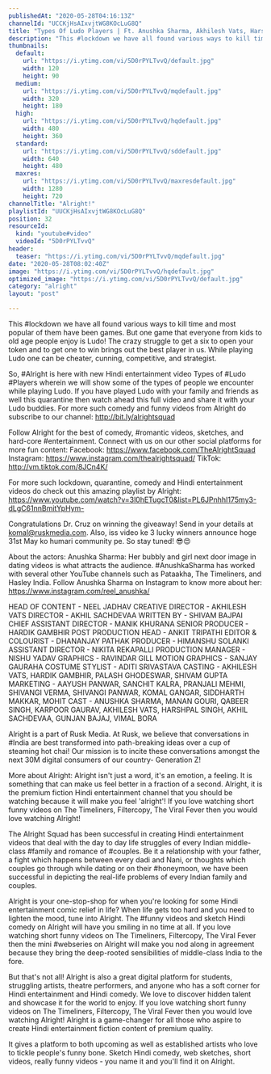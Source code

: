 ```yaml
---
publishedAt: "2020-05-28T04:16:13Z"
channelId: "UCCKjHsAIxvjtWG8KOcLuG8Q"
title: "Types Of Ludo Players | Ft. Anushka Sharma, Akhilesh Vats, Harshpal Singh, Qabeer Singh & Manan"
description: "This #lockdown we have all found various ways to kill time and most popular of them have been games. But one game that everyone from kids to old age people enjoy is Ludo! The crazy struggle to get a six to open your token and to get one to win brings out the best player in us. While playing Ludo one can be cheater, cunning, competitive, and strategist.\n\nSo, #Alright is here with new Hindi entertainment video Types of #Ludo #Players wherein we will show some of the types of people we encounter while playing Ludo. If you have played Ludo with your family and friends as well this quarantine then watch ahead this full video and share it with your Ludo buddies. For more such comedy and funny videos from Alright do subscribe to our channel: http://bit.ly/alrightsquad\n\nFollow Alright for the best of comedy, #romantic videos, sketches, and hard-core #entertainment. Connect with us on our other social platforms for more fun content: Facebook: https://www.facebook.com/TheAlrightSquad Instagram: https://www.instagram.com/thealrightsquad/ TikTok: http://vm.tiktok.com/8JCn4K/\n\nFor more such lockdown, quarantine, comedy and Hindi entertainment videos do check out this amazing playlist by Alright: https://www.youtube.com/watch?v=3l0hETugcT0&list=PL6JPnhhI175my3-dLgC61nnBmitYpHym-\n\nCongratulations Dr. Cruz on winning the giveaway! Send in your details at komal@ruskmedia.com. Also, iss video ke 3 lucky winners announce hoge 31st May ko humari community pe. So stay tuned! 😎😍\n\nAbout the actors:\nAnushka Sharma: Her bubbly and girl next door image in dating videos is what attracts the audience. #AnushkaSharma has worked with several other YouTube channels such as Pataakha, The Timeliners, and Hasley India. Follow Anushka Sharma on Instagram to know more about her: https://www.instagram.com/reel_anushka/\n\nHEAD OF CONTENT - NEEL JADHAV\nCREATIVE DIRECTOR - AKHILESH VATS\nDIRECTOR - AKHIL SACHDEVAA\nWRITTEN BY - SHIVAM BAJPAI\nCHIEF ASSISTANT DIRECTOR - MANIK KHURANA\nSENIOR PRODUCER - HARDIK GAMBHIR\nPOST PRODUCTION HEAD - ANKIT TRIPATHI\nEDITOR & COLOURIST -  DHANANJAY PATHAK\nPRODUCER - HIMANSHU SOLANKI\nASSISTANT DIRECTOR - NIKITA REKAPALLI\nPRODUCTION MANAGER - NISHU YADAV\nGRAPHICS - RAVINDAR GILL\nMOTION GRAPHICS - SANJAY GAURAHA\nCOSTUME STYLIST - ADITI SRIVASTAVA\nCASTING - AKHILESH VATS, HARDIK GAMBHIR, PALASH GHODESWAR, SHIVAM GUPTA\nMARKETING - AAYUSH PANWAR, SANCHIT KALRA, PRANJALI MEHMI, SHIVANGI VERMA, SHIVANGI PANWAR, KOMAL GANGAR, SIDDHARTH MAKKAR, MOHIT\nCAST - ANUSHKA SHARMA, MANAN GOURI, QABEER SINGH, KARPOOR GAURAV, AKHILESH VATS, HARSHPAL SINGH, AKHIL SACHDEVAA, GUNJAN BAJAJ, VIMAL BORA\n\nAlright is a part of Rusk Media. At Rusk, we believe that conversations in #India are best transformed into path-breaking ideas over a cup of steaming hot chai! Our mission is to incite these conversations amongst the next 30M digital consumers of our country- Generation Z!\n\nMore about Alright: Alright isn't just a word, it's an emotion, a feeling. It is something that can make us feel better in a fraction of a second. Alright, it is the premium fiction Hindi entertainment channel that you should be watching because it will make you feel 'alright'! If you love watching short funny videos on The Timeliners, Filtercopy, The Viral Fever then you would love watching Alright!\n\nThe Alright Squad has been successful in creating Hindi entertainment videos that deal with the day to day life struggles of every Indian middle-class #family and romance of #couples. Be it a relationship with your father, a fight which happens between every dadi and Nani, or thoughts which couples go through while dating or on their #honeymoon, we have been successful in depicting the real-life problems of every Indian family and couples.\n\nAlright is your one-stop-shop for when you're looking for some Hindi entertainment comic relief in life? When life gets too hard and you need to lighten the mood, tune into Alright. The #funny videos and sketch Hindi comedy on Alright will have you smiling in no time at all. If you love watching short funny videos on The Timeliners, Filtercopy, The Viral Fever then the mini #webseries on Alright will make you nod along in agreement because they bring the deep-rooted sensibilities of middle-class India to the fore.\n\nBut that's not all! Alright is also a great digital platform for students, struggling artists, theatre performers, and anyone who has a soft corner for Hindi entertainment and Hindi comedy. We love to discover hidden talent and showcase it for the world to enjoy. If you love watching short funny videos on The Timeliners, Filtercopy, The Viral Fever then you would love watching Alright! Alright is a game-changer for all those who aspire to create Hindi entertainment fiction content of premium quality.\n\nIt gives a platform to both upcoming as well as established artists who love to tickle people's funny bone. Sketch Hindi comedy, web sketches, short videos, really funny videos - you name it and you'll find it on Alright."
thumbnails:
  default:
    url: "https://i.ytimg.com/vi/5D0rPYLTvvQ/default.jpg"
    width: 120
    height: 90
  medium:
    url: "https://i.ytimg.com/vi/5D0rPYLTvvQ/mqdefault.jpg"
    width: 320
    height: 180
  high:
    url: "https://i.ytimg.com/vi/5D0rPYLTvvQ/hqdefault.jpg"
    width: 480
    height: 360
  standard:
    url: "https://i.ytimg.com/vi/5D0rPYLTvvQ/sddefault.jpg"
    width: 640
    height: 480
  maxres:
    url: "https://i.ytimg.com/vi/5D0rPYLTvvQ/maxresdefault.jpg"
    width: 1280
    height: 720
channelTitle: "Alright!"
playlistId: "UUCKjHsAIxvjtWG8KOcLuG8Q"
position: 32
resourceId:
  kind: "youtube#video"
  videoId: "5D0rPYLTvvQ"
header:
  teaser: "https://i.ytimg.com/vi/5D0rPYLTvvQ/mqdefault.jpg"
date: "2020-05-28T08:02:40Z"
image: "https://i.ytimg.com/vi/5D0rPYLTvvQ/hqdefault.jpg"
optimized_image: "https://i.ytimg.com/vi/5D0rPYLTvvQ/default.jpg"
category: "alright"
layout: "post"

---
```

This #lockdown we have all found various ways to kill time and most popular of them have been games. But one game that everyone from kids to old age people enjoy is Ludo! The crazy struggle to get a six to open your token and to get one to win brings out the best player in us. While playing Ludo one can be cheater, cunning, competitive, and strategist.

So, #Alright is here with new Hindi entertainment video Types of #Ludo #Players wherein we will show some of the types of people we encounter while playing Ludo. If you have played Ludo with your family and friends as well this quarantine then watch ahead this full video and share it with your Ludo buddies. For more such comedy and funny videos from Alright do subscribe to our channel: http://bit.ly/alrightsquad

Follow Alright for the best of comedy, #romantic videos, sketches, and hard-core #entertainment. Connect with us on our other social platforms for more fun content: Facebook: https://www.facebook.com/TheAlrightSquad Instagram: https://www.instagram.com/thealrightsquad/ TikTok: http://vm.tiktok.com/8JCn4K/

For more such lockdown, quarantine, comedy and Hindi entertainment videos do check out this amazing playlist by Alright: https://www.youtube.com/watch?v=3l0hETugcT0&list=PL6JPnhhI175my3-dLgC61nnBmitYpHym-

Congratulations Dr. Cruz on winning the giveaway! Send in your details at komal@ruskmedia.com. Also, iss video ke 3 lucky winners announce hoge 31st May ko humari community pe. So stay tuned! 😎😍

About the actors:
Anushka Sharma: Her bubbly and girl next door image in dating videos is what attracts the audience. #AnushkaSharma has worked with several other YouTube channels such as Pataakha, The Timeliners, and Hasley India. Follow Anushka Sharma on Instagram to know more about her: https://www.instagram.com/reel_anushka/

HEAD OF CONTENT - NEEL JADHAV
CREATIVE DIRECTOR - AKHILESH VATS
DIRECTOR - AKHIL SACHDEVAA
WRITTEN BY - SHIVAM BAJPAI
CHIEF ASSISTANT DIRECTOR - MANIK KHURANA
SENIOR PRODUCER - HARDIK GAMBHIR
POST PRODUCTION HEAD - ANKIT TRIPATHI
EDITOR & COLOURIST -  DHANANJAY PATHAK
PRODUCER - HIMANSHU SOLANKI
ASSISTANT DIRECTOR - NIKITA REKAPALLI
PRODUCTION MANAGER - NISHU YADAV
GRAPHICS - RAVINDAR GILL
MOTION GRAPHICS - SANJAY GAURAHA
COSTUME STYLIST - ADITI SRIVASTAVA
CASTING - AKHILESH VATS, HARDIK GAMBHIR, PALASH GHODESWAR, SHIVAM GUPTA
MARKETING - AAYUSH PANWAR, SANCHIT KALRA, PRANJALI MEHMI, SHIVANGI VERMA, SHIVANGI PANWAR, KOMAL GANGAR, SIDDHARTH MAKKAR, MOHIT
CAST - ANUSHKA SHARMA, MANAN GOURI, QABEER SINGH, KARPOOR GAURAV, AKHILESH VATS, HARSHPAL SINGH, AKHIL SACHDEVAA, GUNJAN BAJAJ, VIMAL BORA

Alright is a part of Rusk Media. At Rusk, we believe that conversations in #India are best transformed into path-breaking ideas over a cup of steaming hot chai! Our mission is to incite these conversations amongst the next 30M digital consumers of our country- Generation Z!

More about Alright: Alright isn't just a word, it's an emotion, a feeling. It is something that can make us feel better in a fraction of a second. Alright, it is the premium fiction Hindi entertainment channel that you should be watching because it will make you feel 'alright'! If you love watching short funny videos on The Timeliners, Filtercopy, The Viral Fever then you would love watching Alright!

The Alright Squad has been successful in creating Hindi entertainment videos that deal with the day to day life struggles of every Indian middle-class #family and romance of #couples. Be it a relationship with your father, a fight which happens between every dadi and Nani, or thoughts which couples go through while dating or on their #honeymoon, we have been successful in depicting the real-life problems of every Indian family and couples.

Alright is your one-stop-shop for when you're looking for some Hindi entertainment comic relief in life? When life gets too hard and you need to lighten the mood, tune into Alright. The #funny videos and sketch Hindi comedy on Alright will have you smiling in no time at all. If you love watching short funny videos on The Timeliners, Filtercopy, The Viral Fever then the mini #webseries on Alright will make you nod along in agreement because they bring the deep-rooted sensibilities of middle-class India to the fore.

But that's not all! Alright is also a great digital platform for students, struggling artists, theatre performers, and anyone who has a soft corner for Hindi entertainment and Hindi comedy. We love to discover hidden talent and showcase it for the world to enjoy. If you love watching short funny videos on The Timeliners, Filtercopy, The Viral Fever then you would love watching Alright! Alright is a game-changer for all those who aspire to create Hindi entertainment fiction content of premium quality.

It gives a platform to both upcoming as well as established artists who love to tickle people's funny bone. Sketch Hindi comedy, web sketches, short videos, really funny videos - you name it and you'll find it on Alright.